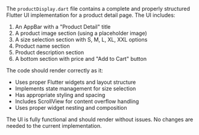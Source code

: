 The `productDisplay.dart` file contains a complete and properly structured Flutter UI implementation for a product detail page. The UI includes:

1. An AppBar with a "Product Detail" title
2. A product image section (using a placeholder image)
3. A size selection section with S, M, L, XL, XXL options
4. Product name section
5. Product description section
6. A bottom section with price and "Add to Cart" button

The code should render correctly as it:
- Uses proper Flutter widgets and layout structure
- Implements state management for size selection
- Has appropriate styling and spacing
- Includes ScrollView for content overflow handling
- Uses proper widget nesting and composition

The UI is fully functional and should render without issues. No changes are needed to the current implementation.